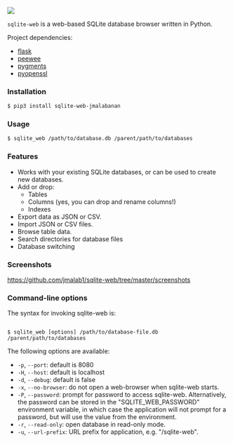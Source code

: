 ![](http://media.charlesleifer.com/blog/photos/sqlite-web.png)

`sqlite-web` is a web-based SQLite database browser written in Python.

Project dependencies:

* [flask](http://flask.pocoo.org)
* [peewee](http://docs.peewee-orm.com)
* [pygments](http://pygments.org)
* [pyopenssl](https://www.pyopenssl.org)

### Installation

```sh
$ pip3 install sqlite-web-jmalabanan
```

### Usage

```sh
$ sqlite_web /path/to/database.db /parent/path/to/databases
```

### Features
* Works with your existing SQLite databases, or can be used to create new databases.
* Add or drop:
  * Tables
  * Columns (yes, you can drop and rename columns!)
  * Indexes
* Export data as JSON or CSV.
* Import JSON or CSV files.
* Browse table data.
* Search directories for database files
* Database switching

### Screenshots

https://github.com/jmalab1/sqlite-web/tree/master/screenshots

### Command-line options

The syntax for invoking sqlite-web is:

```console

$ sqlite_web [options] /path/to/database-file.db /parent/path/to/databases
```

The following options are available:

* ``-p``, ``--port``: default is 8080
* ``-H``, ``--host``: default is localhost
* ``-d``, ``--debug``: default is false
* ``-x``, ``--no-browser``: do not open a web-browser when sqlite-web starts.
* ``-P``, ``--password``: prompt for password to access sqlite-web.
  Alternatively, the password can be stored in the "SQLITE_WEB_PASSWORD"
  environment variable, in which case the application will not prompt for a
  password, but will use the value from the environment.
* ``-r``, ``--read-only``: open database in read-only mode.
* ``-u``, ``--url-prefix``: URL prefix for application, e.g. "/sqlite-web".
